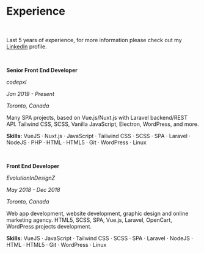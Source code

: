 
  

#  Experience

<br />

Last 5 years of experience, for more information please check out my [LinkedIn](https://www.linkedin.com/in/slava-trofimov-a1b919128/) profile.

<br />

  

**Senior Front End Developer**

*codepxl*

  

*Jan 2019 - Present*

  

*Toronto, Canada*

  

Many SPA projects, based on Vue.js/Nuxt.js with Laravel backend/REST API. Tailwind CSS, SCSS, Vanilla JavaScript, Electron, WordPress, and more.

  

**Skills:** VueJS · Nuxt.js · JavaScript · Tailwind CSS · SCSS · SPA · Laravel · NodeJS · PHP · HTML · HTML5 · Git · WordPress · Linux

  

<br/>

  

**Front End Developer**

*EvolutionInDesignZ*

  

*May 2018 - Dec 2018*

  

*Toronto, Canada*

  

Web app development, website development, graphic design and online marketing agency. HTML5, SCSS, SPA, Vue.js, Laravel, OpenCart, WordPress projects development.

  

**Skills:** VueJS · JavaScript · Tailwind CSS · SCSS · SPA · Laravel · NodeJS · HTML · HTML5 · Git · WordPress · Linux